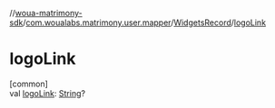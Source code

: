 //[woua-matrimony-sdk](../../../index.md)/[com.woualabs.matrimony.user.mapper](../index.md)/[WidgetsRecord](index.md)/[logoLink](logo-link.md)

# logoLink

[common]\
val [logoLink](logo-link.md): [String](https://kotlinlang.org/api/latest/jvm/stdlib/kotlin/-string/index.html)?
